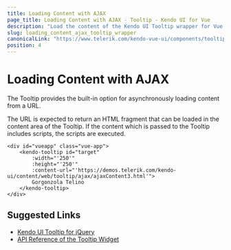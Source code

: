 ```yaml
---
title: Loading Content with AJAX
page_title: Loading Content with AJAX - Tooltip - Kendo UI for Vue
description: "Load the content of the Kendo UI Tooltip wrapper for Vue over AJAX."
slug: loading_content_ajax_tooltip_wrapper
canonicalLink: "https://www.telerik.com/kendo-vue-ui/components/tooltip/"
position: 4
---
```


<div><WrapperBanner link="/kendo-vue-ui/components/tooltip/"></WrapperBanner></div>    

# Loading Content with AJAX

The Tooltip provides the built-in option for asynchronously loading content from a URL.

The URL is expected to return an HTML fragment that can be loaded in the content area of the Tooltip. If the content which is passed to the Tooltip includes scripts, the scripts are executed.

```html-no-run
<div id="vueapp" class="vue-app">
    <kendo-tooltip id="target"
        :width="'250'"
        :height="'250'"
        :content-url="'https://demos.telerik.com/kendo-ui/content/web/tooltip/ajax/ajaxContent3.html'">
        Gorgonzola Telino
    </kendo-tooltip>
</div>
```

## Suggested Links

* [Kendo UI Tooltip for jQuery](https://docs.telerik.com/kendo-ui/controls/layout/tooltip/overview)
* [API Reference of the Tooltip Widget](https://docs.telerik.com/kendo-ui/api/javascript/ui/tooltip)
